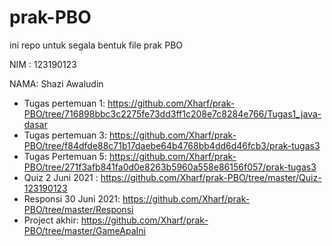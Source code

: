 # prak-PBO

ini repo untuk segala bentuk file prak PBO

NIM : 123190123

NAMA: Shazi Awaludin

* Tugas pertemuan 1: https://github.com/Xharf/prak-PBO/tree/716898bbc3c2275fe73dd3ff1c208e7c8284e766/Tugas1_java-dasar
* Tugas pertemuan 3: https://github.com/Xharf/prak-PBO/tree/f84dfde88c71b17daebe64b4768bb4dd6d46fcb3/prak-tugas3
* Tugas Pertemuan 5: https://github.com/Xharf/prak-PBO/tree/271f3afb841fa0d0e8263b5960a558e86156f057/prak-tugas3
* Quiz 2 Juni 2021 : https://github.com/Xharf/prak-PBO/tree/master/Quiz-123190123
* Responsi 30 Juni 2021: https://github.com/Xharf/prak-PBO/tree/master/Responsi
* Project akhir: https://github.com/Xharf/prak-PBO/tree/master/GameApaIni
